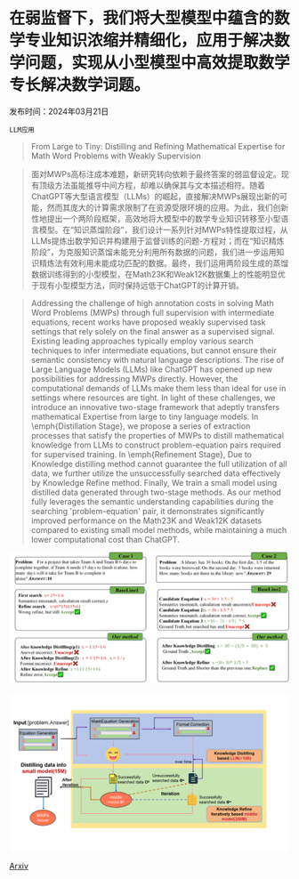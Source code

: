 # 在弱监督下，我们将大型模型中蕴含的数学专业知识浓缩并精细化，应用于解决数学问题，实现从小型模型中高效提取数学专长解决数学词题。

发布时间：2024年03月21日

`LLM应用`

> From Large to Tiny: Distilling and Refining Mathematical Expertise for Math Word Problems with Weakly Supervision

> 面对MWPs高标注成本难题，新研究转向依赖于最终答案的弱监督设定。现有顶级方法虽能推导中间方程，却难以确保其与文本描述相符。随着ChatGPT等大型语言模型（LLMs）的崛起，直接解决MWPs展现出新的可能，然而其庞大的计算需求限制了在资源受限环境的应用。为此，我们创新性地提出一个两阶段框架，高效地将大模型中的数学专业知识转移至小型语言模型。在“知识蒸馏阶段”，我们设计一系列针对MWPs特性提取过程，从LLMs提炼出数学知识并构建用于监督训练的问题-方程对；而在“知识精炼阶段”，为克服知识蒸馏未能充分利用所有数据的问题，我们进一步运用知识精炼法有效利用未能成功匹配的数据。最终，我们运用两阶段生成的蒸馏数据训练得到的小型模型，在Math23K和Weak12K数据集上的性能明显优于现有小型模型方法，同时保持远低于ChatGPT的计算开销。

> Addressing the challenge of high annotation costs in solving Math Word Problems (MWPs) through full supervision with intermediate equations, recent works have proposed weakly supervised task settings that rely solely on the final answer as a supervised signal. Existing leading approaches typically employ various search techniques to infer intermediate equations, but cannot ensure their semantic consistency with natural language descriptions. The rise of Large Language Models (LLMs) like ChatGPT has opened up new possibilities for addressing MWPs directly. However, the computational demands of LLMs make them less than ideal for use in settings where resources are tight. In light of these challenges, we introduce an innovative two-stage framework that adeptly transfers mathematical Expertise from large to tiny language models. In \emph{Distillation Stage}, we propose a series of extraction processes that satisfy the properties of MWPs to distill mathematical knowledge from LLMs to construct problem-equation pairs required for supervised training. In \emph{Refinement Stage}, Due to Knowledge distilling method cannot guarantee the full utilization of all data, we further utilize the unsuccessfully searched data effectively by Knowledge Refine method. Finally, We train a small model using distilled data generated through two-stage methods. As our method fully leverages the semantic understanding capabilities during the searching 'problem-equation' pair, it demonstrates significantly improved performance on the Math23K and Weak12K datasets compared to existing small model methods, while maintaining a much lower computational cost than ChatGPT.

![在弱监督下，我们将大型模型中蕴含的数学专业知识浓缩并精细化，应用于解决数学问题，实现从小型模型中高效提取数学专长解决数学词题。](../../../paper_images/2403.14390/case.png)

![在弱监督下，我们将大型模型中蕴含的数学专业知识浓缩并精细化，应用于解决数学问题，实现从小型模型中高效提取数学专长解决数学词题。](../../../paper_images/2403.14390/all.png)

[Arxiv](https://arxiv.org/abs/2403.14390)